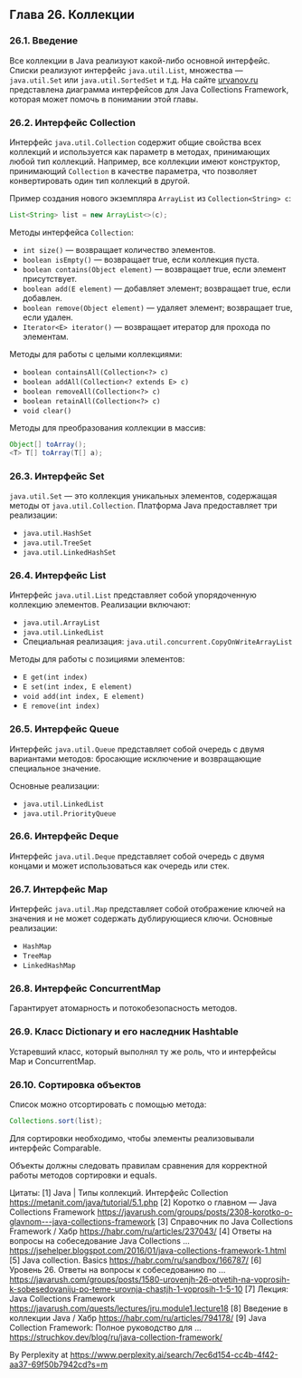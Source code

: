 ## Глава 26. Коллекции

### 26.1. Введение
Все коллекции в Java реализуют какой-либо основной интерфейс. Списки реализуют интерфейс `java.util.List`, множества — `java.util.Set` или `java.util.SortedSet` и т.д. На сайте [urvanov.ru](https://urvanov.ru) представлена диаграмма интерфейсов для Java Collections Framework, которая может помочь в понимании этой главы.

### 26.2. Интерфейс Collection
Интерфейс `java.util.Collection` содержит общие свойства всех коллекций и используется как параметр в методах, принимающих любой тип коллекций. Например, все коллекции имеют конструктор, принимающий `Collection` в качестве параметра, что позволяет конвертировать один тип коллекций в другой.

Пример создания нового экземпляра `ArrayList` из `Collection<String> c`:
```java
List<String> list = new ArrayList<>(c);
```

Методы интерфейса `Collection`:
- `int size()` — возвращает количество элементов.
- `boolean isEmpty()` — возвращает true, если коллекция пуста.
- `boolean contains(Object element)` — возвращает true, если элемент присутствует.
- `boolean add(E element)` — добавляет элемент; возвращает true, если добавлен.
- `boolean remove(Object element)` — удаляет элемент; возвращает true, если удален.
- `Iterator<E> iterator()` — возвращает итератор для прохода по элементам.

Методы для работы с целыми коллекциями:
- `boolean containsAll(Collection<?> c)`
- `boolean addAll(Collection<? extends E> c)`
- `boolean removeAll(Collection<?> c)`
- `boolean retainAll(Collection<?> c)`
- `void clear()`

Методы для преобразования коллекции в массив:
```java
Object[] toArray();
<T> T[] toArray(T[] a);
```

### 26.3. Интерфейс Set
`java.util.Set` — это коллекция уникальных элементов, содержащая методы от `java.util.Collection`. Платформа Java предоставляет три реализации: 
- `java.util.HashSet`
- `java.util.TreeSet`
- `java.util.LinkedHashSet`

### 26.4. Интерфейс List
Интерфейс `java.util.List` представляет собой упорядоченную коллекцию элементов. Реализации включают:
- `java.util.ArrayList`
- `java.util.LinkedList`
- Специальная реализация: `java.util.concurrent.CopyOnWriteArrayList`

Методы для работы с позициями элементов:
- `E get(int index)`
- `E set(int index, E element)`
- `void add(int index, E element)`
- `E remove(int index)`

### 26.5. Интерфейс Queue
Интерфейс `java.util.Queue` представляет собой очередь с двумя вариантами методов: бросающие исключение и возвращающие специальное значение.

Основные реализации:
- `java.util.LinkedList`
- `java.util.PriorityQueue`

### 26.6. Интерфейс Deque
Интерфейс `java.util.Deque` представляет собой очередь с двумя концами и может использоваться как очередь или стек.

### 26.7. Интерфейс Map
Интерфейс `java.util.Map` представляет собой отображение ключей на значения и не может содержать дублирующиеся ключи. Основные реализации:
- `HashMap`
- `TreeMap`
- `LinkedHashMap`

### 26.8. Интерфейс ConcurrentMap
Гарантирует атомарность и потокобезопасность методов.

### 26.9. Класс Dictionary и его наследник Hashtable
Устаревший класс, который выполнял ту же роль, что и интерфейсы Map и ConcurrentMap.

### 26.10. Сортировка объектов
Список можно отсортировать с помощью метода:
```java
Collections.sort(list);
```
Для сортировки необходимо, чтобы элементы реализовывали интерфейс Comparable.

Объекты должны следовать правилам сравнения для корректной работы методов сортировки и equals.

Цитаты:
[1] Java | Типы коллекций. Интерфейс Collection https://metanit.com/java/tutorial/5.1.php
[2] Коротко о главном — Java Collections Framework https://javarush.com/groups/posts/2308-korotko-o-glavnom---java-collections-framework
[3] Справочник по Java Collections Framework / Хабр https://habr.com/ru/articles/237043/
[4] Ответы на вопросы на собеседование Java Collections ... https://jsehelper.blogspot.com/2016/01/java-collections-framework-1.html
[5] Java collection. Basics https://habr.com/ru/sandbox/166787/
[6] Уровень 26. Ответы на вопросы к собеседованию по ... https://javarush.com/groups/posts/1580-urovenjh-26-otvetih-na-voprosih-k-sobesedovaniju-po-teme-urovnja-chastjh-1-voprosih-1-5-10
[7] Лекция: Java Collections Framework https://javarush.com/quests/lectures/jru.module1.lecture18
[8] Введение в коллекции Java / Хабр https://habr.com/ru/articles/794178/
[9] Java Collection Framework: Полное руководство для ... https://struchkov.dev/blog/ru/java-collection-framework/

By Perplexity at https://www.perplexity.ai/search/7ec6d154-cc4b-4f42-aa37-69f50b7942cd?s=m
